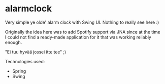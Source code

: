 alarmclock
==========

Very simple ye olde' alarm clock with Swing UI. Nothing to really see here :)

Originally the idea here was to add Spotify support via JNA since at the time I could not find a ready-made application for it that was working reliably enough.

"Ei tuu hyvää jossei itte tee" ;)

Technologies used:
- Spring
- Swing
